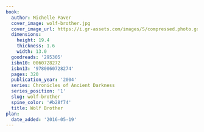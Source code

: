 ```yaml
---
book:
  author: Michelle Paver
  cover_image: wolf-brother.jpg
  cover_image_url: https://i.gr-assets.com/images/S/compressed.photo.goodreads.com/books/1386924715l/295305.jpg
  dimensions:
    height: 19.4
    thickness: 1.6
    width: 13.0
  goodreads: '295305'
  isbn10: 0060728272
  isbn13: '9780060728274'
  pages: 320
  publication_year: '2004'
  series: Chronicles of Ancient Darkness
  series_position: '1'
  slug: wolf-brother
  spine_color: '#b28f74'
  title: Wolf Brother
plan:
  date_added: '2016-05-19'
---
```

